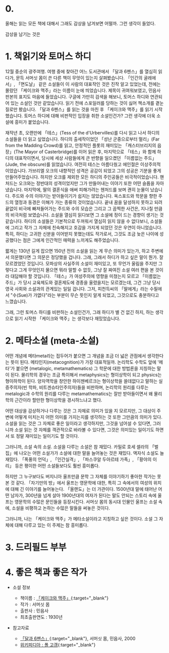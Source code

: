 # 0. 

올해는 읽는 모든 책에 대해서 그래도 감상을 남겨보면 어떨까.
그런 생각이 들었다.

감상을 남기는 것은

# 1. 책읽기와 토머스 하디

12월 중순의 광주여행.
여행 중에 찾아간 어느 도서관에서 「달과 6펜스」를 열심히 읽다가, 문득 서머싯 몸이 쓴 다른 책이 무엇이 있는지 살펴봤습니다.
「인간의 굴레에서」, 「면도날」 같은 소설들이 이 사람의 대표작인 것은 진작 알고 있었는데, 전에는 몰랐던 「케이크와 맥주」라는 이름이 눈에 띄었습니다.
제목이 귀여워보였고, 민음사 판본의 표지도 마음에 들었습니다.
구글에 가만히 검색을 해보니, 토머스 하디와 연관되어 있는 소설인 것만 같았습니다.
읽기 전에 스포일러를 당하는 것이 싫어 책소개를 곁눈질로만 봤습니다.
「달과 6펜스」를 읽는 것을 마친 후 「케이크와 맥주」를 읽기 시작했습니다.
토머스 하디에 대해 비판적인 입장을 취한 소설인건가?
그런 생각에 더욱 소설에 흥미가 붙었습니다.

재작년 초, 오랜만에 「테스」(Tess of the d'Urbervilles)를 다시 읽고 나서 하디의 소설들을 더 읽고 싶었습니다.
하디의 출세작이었던 「성난 군중으로부터 멀리」(Far from the Madding Crowd)를 읽고, 안정적인 플롯의 재미있는 「캐스터브리지의 읍장」(The Mayor of Casterbridge)를 이어 읽은 후, 마지막으로 「테스」와 함께 하디의 대표작이면서, 당시에 세상 사람들에게 큰 반향을 일으켰던 「이름없는 주드」(Jude, the obscure)를 읽었습니다.
여전히 테스는 아름다웠고 에인절은 이상주의적이었습니다.
가브리엘 오크의 내향적인 성격은 공감이 되었고 그의 성공은 기분을 좋게 만들어주었습니다.
하지만 오크를 제외한 모든 하디의 주인공들은 비극적이었습니다.
핸처드는 오크와는 정반대의 성격이었지만 그가 만들어내는 이야기 또한 어떤 슬픔을 자아냈습니다.
마지막에, 딸의 결혼식을 애써 피해가려는 헨처드를 보며 괜히 눈물이 났습니다.
주드와 수의 이야기는 받아들이기가 쉽지는 않았습니다.
옥스포드와 학문을 향한 주드의 열정과 동경은 이해가 가는 종류의 것이었습니다.
끝내 꿈을 달성하지 못하고 되려 끝없이 비극에 빠져들어가는 주드와 수의 모습은 그리고 그 끔찍한 사건은, 지나칠 만큼의 비극처럼 보였습니다.
소설을 열심히 읽다보면 그 소설에 정이 드는 경향이 생기는 것 같습니다.
하디의 소설들은 기본적으로 두꺼워서 열심히 읽지 않을 수 없다보니, 소설들에 그리고 작가 그 자체에 친숙해지고 호감을 가지게 되었던 것은 우연이 아니었습니다.
특히, 하디는 고귀한 신분을 이어받지 못했는데도 작가로서, 그것도 조금 늦은 나이에 성공했다는 점은 그에게 인간적인 매력을 느끼게도 해주었습니다.

짧게는 130년 길게 잡으면 150년 전의 소설을 읽는 게 무슨 의미가 있는가, 하고 주변에서 의문했다면 그 의문은 정당했을 겁니다.
그래, 그래서 하디가 하고 싶은 말이 뭔가.
잘 모르겠었던 것입니다.
모파상의 사실주의 소설이 재미있고, 또 무언가 울림을 주지만 그렇다고 그게 무엇인지 물으면 뭐라 말할 수 없듯, 그냥 잘 짜여진 소설 여러 편을 본 것이라 대답해야 할 것입니다.
「테스」가 여성주의에 영향을 미쳤는지 모르고 「이름없는 주드」가 당시 교육제도와 결혼제도에 경종을 울렸을지는 모르겠는데, 그건 그냥 당시 영국 사회와 소설과의 관계있는 일일 겁니다.
그저, 피천득씨의 「딸에게」라는 수필에서 "수(Sue)가 가엾다"라는 부분이 무슨 뜻인지 알게 되었고, 그것으로도 충분하다고 느꼈습니다.

그래, 그런 토머스 하디를 비판하는 소설인건가, 그래 하디가 별 건 없긴 하지, 하는 생각으로 읽기 시작한 「케이크와 맥주」는 생각보다 재밌었습니다.

# 2. 메타소설 (meta-소설)

어떤 개념에 메타meta라는 접두어가 붙으면 그 개념을 조금 더 넓은 관점에서 생각한다는 뜻이 된다.
메타인지(metacognition)가 가장 대표적일까.
논리학도 수학도 앞에 '메타'가 붙으면 (metalogic, metamathematics) 그 학문에 대한 방법론을 지칭하는 말이 된다.
물리학의 경우는 조금 특이해서 metaphysics는 형이상학이 되고 physics는 형이하학이 된다.
양자역학을 창안한 하이젠베르크는 형이상학을 쓸데없다고 말하는 실증주의자(빈 학파, 비트겐슈타인주의자)들을 비판하며, 논리학의 원리를 다루는 metalogic과 수학의 원리를 다루는 metamathematics는 잘만 받아들이면서 왜 물리학의 근간이라 할만한 형이상학을 경시하느냐고 했다.

어떤 대상을 감상하거나 다루는 것은 그 자체로 의미가 있을 지 모르지만, 그 대상이 주변에 어떻게 미치는지 어떤 의미를 가지는지를 생각하는 것 또한 그만큼의 의미가 있다.
소설을 읽는 것은 그 자체로 좋은 일이라고 생각하지만, 그것을 넘어설 수 있다면, 그러니까 소설 읽는 것 자체를 객관적으로 바라볼 수 있다면, 그것은 의미있는 일이기도 하면서 또 정말 재미있는 일이기도 할 것이다.

그러니까, 소설 속의 소설.
소설을 다루는 소설은 참 재밌다.
카밀로 호세 셀라의 「벌집」에 나오는 어떤 소설가가 소설에 대한 말을 늘어놓는 것은 재밌다.
액자식 소설도 늘 재밌다.
「폭풍의 언덕」, 「인간실격」, 「파스쿠알 두아르테 가족」, 「황야의 이리」 등은 평이한 어떤 소설들보다도 훨씬 흥미롭다.

하지만 그 누구보다도 버지니아 울프만큼 문학 그 자체를 이야기하기 좋아한 작가는 못 본 것 같다.
「자기만의 방」에서 울프는 영문학에 대한, 특히 그 속에서의 여성의 위치에 대해 긴 이야기를 늘어놓는다.
「올랜도」는 더 가관이다.
1500년대 말에 태어난 어떤 남자가, 300년을 넘게 살아 1900년대의 여자가 된다는 말도 안되는 스토리 속에 울프는 영문학의 수많은 문인들을 등장시킨다.
서머싯 몸의 동시대 인물인 울프는 소설 속에, 소설을 비평하고 논하는 수많은 말들을 써놓은 것이다.

그러니까, 나는 「케이크와 맥주」가 메타소설이라고 지칭하고 싶은 것이다.
소설 그 자체에 대해 다루고 있는 이 주제는 참 흥미롭다.

# 3. 드리필드 부부

# 4. 좋은 책과 좋은 작가

- 소설 정보
  - 책이름 : [「케이크와 맥주」](https://minumsa.minumsa.com/book/21050/){:target="_blank"}
  - 작가 : 서머싯 몸
  - 출판사 : 민음사
  - 최초출판연도 : 1930년

- 참고자료
  - [「달과 6펜스」](https://minumsa.minumsa.com/bookreview/17334/){:target="_blank"}, 서머싯 몸, 민음사, 2000
  - [위키피디아 : 폴 고갱](https://ko.wikipedia.org/wiki/폴_고갱){:target="_blank"}